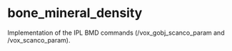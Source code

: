 # bone_mineral_density
Implementation of the IPL BMD commands (/vox_gobj_scanco_param and 
/vox_scanco_param).
